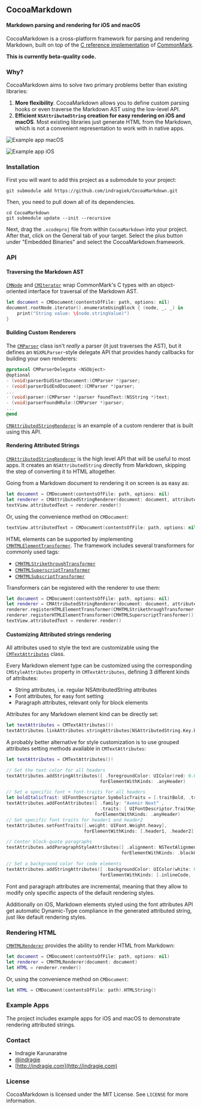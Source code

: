 ## CocoaMarkdown
#### Markdown parsing and rendering for iOS and macOS

CocoaMarkdown is a cross-platform framework for parsing and rendering Markdown, built on top of the [C reference implementation](https://github.com/jgm/CommonMark) of [CommonMark](http://commonmark.org).

**This is currently beta-quality code.**

### Why?

CocoaMarkdown aims to solve two primary problems better than existing libraries:

1. **More flexibility**. CocoaMarkdown allows you to define custom parsing hooks or even traverse the Markdown AST using the low-level API.
2. **Efficient `NSAttributedString` creation for easy rendering on iOS and macOS**. Most existing libraries just generate HTML from the Markdown, which is not a convenient representation to work with in native apps.

![Example app macOS](images/example-app-mac.png)

![Example app iOS](images/example-app-iOS.png)

### Installation

First you will want to add this project as a submodule to your project:

```
git submodule add https://github.com/indragiek/CocoaMarkdown.git
```

Then, you need to pull down all of its dependencies.

```
cd CocoaMarkdown
git submodule update --init --recursive
```

Next, drag the `.xcodeproj` file from within `CocoaMarkdown` into your project. After that, click on the General tab of your target. Select the plus button under "Embedded Binaries" and select the CocoaMarkdown.framework.

### API

#### Traversing the Markdown AST

[`CMNode`](CocoaMarkdown/CMNode.h) and [`CMIterator`](CocoaMarkdown/CMIterator.h) wrap CommonMark's C types with an object-oriented interface for traversal of the Markdown AST.

```swift
let document = CMDocument(contentsOfFile: path, options: nil)
document.rootNode.iterator().enumerateUsingBlock { (node, _, _) in
    print("String value: \(node.stringValue)")
}
```

#### Building Custom Renderers

The [`CMParser`](CocoaMarkdown/CMParser.h) class isn't _really_ a parser (it just traverses the AST), but it defines an `NSXMLParser`-style delegate API that provides handy callbacks for building your own renderers:

```objective-c
@protocol CMParserDelegate <NSObject>
@optional
- (void)parserDidStartDocument:(CMParser *)parser;
- (void)parserDidEndDocument:(CMParser *)parser;
...
- (void)parser:(CMParser *)parser foundText:(NSString *)text;
- (void)parserFoundHRule:(CMParser *)parser;
...
@end
```

[`CMAttributedStringRenderer`](CocoaMarkdown/CMAttributedStringRenderer.h) is an example of a custom renderer that is built using this API.

#### Rendering Attributed Strings

[`CMAttributedStringRenderer`](CocoaMarkdown/CMAttributedStringRenderer.h) is the high level API that will be useful to most apps. It creates an `NSAttributedString` directly from Markdown, skipping the step of converting it to HTML altogether.

Going from a Markdown document to rendering it on screen is as easy as:

```swift
let document = CMDocument(contentsOfFile: path, options: nil)
let renderer = CMAttributedStringRenderer(document: document, attributes: CMTextAttributes())
textView.attributedText = renderer.render()
```

Or, using the convenience method on `CMDocument`:

```swift
textView.attributedText = CMDocument(contentsOfFile: path, options: nil).attributedStringWithAttributes(CMTextAttributes())
```

HTML elements can be supported by implementing [`CMHTMLElementTransformer`](CocoaMarkdown/CMHTMLElementTransformer.h). The framework includes several transformers for commonly used tags:

* [`CMHTMLStrikethroughTransformer`](CocoaMarkdown/CMHTMLStrikethroughTransformer.h)
* [`CMHTMLSuperscriptTransformer`](CocoaMarkdown/CMHTMLSuperscriptTransformer.h)
* [`CMHTMLSubscriptTransformer`](CocoaMarkdown/CMHTMLSubscriptTransformer.h)

Transformers can be registered with the renderer to use them:

```swift
let document = CMDocument(contentsOfFile: path, options: nil)
let renderer = CMAttributedStringRenderer(document: document, attributes: CMTextAttributes())
renderer.registerHTMLElementTransformer(CMHTMLStrikethroughTransformer())
renderer.registerHTMLElementTransformer(CMHTMLSuperscriptTransformer())
textView.attributedText = renderer.render()
```

#### Customizing Attributed strings rendering

All attributes used to style the text are customizable using the [`CMTextAttributes`](CocoaMarkdown/CMTextAttributes.h) class. 

Every Markdown element type can be customized using the corresponding `CMStyleAttributes` property in `CMTextAttributes`, defining 3 different kinds of attributes:

- String attributes, i.e. regular NSAttributedString attributes
- Font attributes, for easy font setting 
- Paragraph attributes, relevant only for block elements

Attributes for any Markdown element kind can be directly set:

```swift
let textAttributes = CMTextAttributes()!
textAttributes.linkAttributes.stringAttributes[NSAttributedString.Key.backgroundColor] = UIColor.yellow
```

A probably better alternative for style customization is to use grouped attributes setting methods available in `CMTextAttributes`:

```swift
let textAttributes = CMTextAttributes()!

// Set the text color for all headers
textAttributes.addStringAttributes([ .foregroundColor: UIColor(red: 0.0, green: 0.446, blue: 0.657, alpha: 1.0)], 
                                   forElementWithKinds: .anyHeader)

// Set a specific font + font-traits for all headers
let boldItalicTrait: UIFontDescriptor.SymbolicTraits = [.traitBold, .traitItalic];
textAttributes.addFontAttributes([ .family: "Avenir Next" ,
                                   .traits: [ UIFontDescriptor.TraitKey.symbolic: boldItalicTrait.rawValue]], 
                                 forElementWithKinds: .anyHeader)
// Set specific font traits for header1 and header2
textAttributes.setFontTraits([.weight: UIFont.Weight.heavy], 
                             forElementWithKinds: [.header1, .header2])

// Center block-quote paragraphs        
textAttributes.addParagraphStyleAttributes([ .alignment: NSTextAlignment.center.rawValue], 
                                           forElementWithKinds: .blockQuote)

// Set a background color for code elements        
textAttributes.addStringAttributes([ .backgroundColor: UIColor(white: 0.9, alpha: 0.5)], 
                                   forElementWithKinds: [.inlineCode, .codeBlock])
```

Font and paragraph attributes are incremental, meaning that they allow to modify only specific aspects of the default rendering styles.

Additionally on iOS, Markdown elements styled using the font attributes API get automatic Dynamic-Type compliance in the generated attributed string, just like default rendering styles.

### Rendering HTML

[`CMHTMLRenderer`](CocoaMarkdown/CMHTMLRenderer.h) provides the ability to render HTML from Markdown:

```swift
let document = CMDocument(contentsOfFile: path, options: nil)
let renderer = CMHTMLRenderer(document: document)
let HTML = renderer.render()
```

Or, using the convenience method on `CMDocument`:

```swift
let HTML = CMDocument(contentsOfFile: path).HTMLString()
```

### Example Apps

The project includes example apps for iOS and macOS to demonstrate rendering attributed strings.

### Contact

* Indragie Karunaratne
* [@indragie](http://twitter.com/indragie)
* [http://indragie.com](http://indragie.com)

### License

CocoaMarkdown is licensed under the MIT License. See `LICENSE` for more information.
